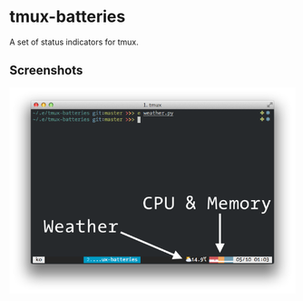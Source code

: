 tmux-batteries
==============

A set of status indicators for tmux.

Screenshots
-----------

![GitHub Logo](/screenshots/1.png)
